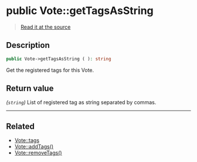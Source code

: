 # public Vote::getTagsAsString

> [Read it at the source](https://github.com/julien-boudry/Condorcet/blob/master/src/Vote.php#L268)

## Description    

```php
public Vote->getTagsAsString ( ): string
```

Get the registered tags for this Vote.


## Return value   

*(`string`)* List of registered tag as string separated by commas.


---------------------------------------

## Related

* [Vote::tags](/Docs/api-reference/Vote%20Class/Vote--tags.md)    
* [Vote::addTags()](/Docs/api-reference/Vote%20Class/Vote--addTags().md)    
* [Vote::removeTags()](/Docs/api-reference/Vote%20Class/Vote--removeTags().md)    
